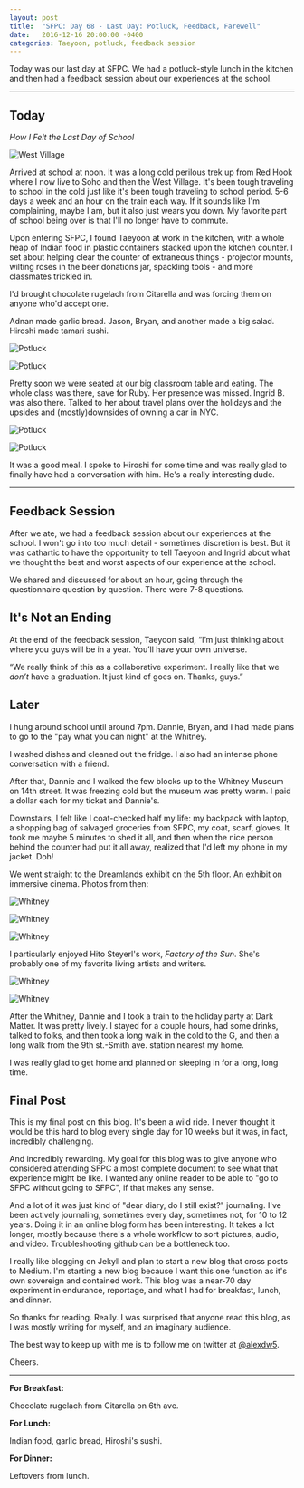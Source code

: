 ```yaml
---
layout: post
title:  "SFPC: Day 68 - Last Day: Potluck, Feedback, Farewell"
date:   2016-12-16 20:00:00 -0400
categories: Taeyoon, potluck, feedback session
---
```


Today was our last day at SFPC. We had a potluck-style lunch in the kitchen and then had a feedback session about our experiences at the school.

-----

<h2>Today</h2>

*How I Felt the Last Day of School*

![West Village](/images/IMG_7153.JPG)

Arrived at school at noon. It was a long cold perilous trek up from Red Hook where I now live to Soho and then the West Village. It's been tough traveling to school in the cold just like it's been tough traveling to school period. 5-6 days a week and an hour on the train each way. If it sounds like I'm complaining, maybe I am, but it also just wears you down. My favorite part of school being over is that I'll no longer have to commute.

Upon entering SFPC, I found Taeyoon at work in the kitchen, with a whole heap of Indian food in plastic containers stacked upon the kitchen counter. I set about helping clear the counter of extraneous things - projector mounts, wilting roses in the beer donations jar, spackling tools - and more classmates trickled in.

I'd brought chocolate rugelach from Citarella and was forcing them on anyone who'd accept one.

Adnan made garlic bread. Jason, Bryan, and another made a big salad. Hiroshi made tamari sushi.

![Potluck](/images/IMG_7155.JPG)

![Potluck](/images/IMG_7156.JPG)

Pretty soon we were seated at our big classroom table and eating. The whole class was there, save for Ruby. Her presence was missed. Ingrid B. was also there. Talked to her about travel plans over the holidays and the upsides and (mostly)downsides of owning a car in NYC.

![Potluck](/images/IMG_7165.JPG)

![Potluck](/images/IMG_7162.JPG)

It was a good meal. I spoke to Hiroshi for some time and was really glad to finally have had a conversation with him. He's a really interesting dude.

-----

<h2>Feedback Session</h2>

After we ate, we had a feedback session about our experiences at the school. I won't go into too much detail - sometimes discretion is best. But it was cathartic to have the opportunity to tell Taeyoon and Ingrid about what we thought the best and worst aspects of our experience at the school.

We shared and discussed for about an hour, going through the questionnaire question by question. There were 7-8 questions.

<h2>It's Not an Ending</h2>

At the end of the feedback session, Taeyoon said, “I’m just thinking about where you guys will be in a year. You’ll have your own universe.

“We really think of this as a collaborative experiment. I really like that we *don’t* have a graduation. It just kind of goes on. Thanks, guys.”

<h2>Later</h2>

I hung around school until around 7pm. Dannie, Bryan, and I had made plans to go to the "pay what you can night" at the Whitney.

I washed dishes and cleaned out the fridge. I also had an intense phone conversation with a friend.

After that, Dannie and I walked the few blocks up to the Whitney Museum on 14th street. It was freezing cold but the museum was pretty warm. I paid a dollar each for my ticket and Dannie's.

Downstairs, I felt like I coat-checked half my life: my backpack with laptop, a shopping bag of salvaged groceries from SFPC, my coat, scarf, gloves. It took me maybe 5 minutes to shed it all, and then when the nice person behind the counter had put it all away, realized that I'd left my phone in my jacket. Doh!

We went straight to the Dreamlands exhibit on the 5th floor. An exhibit on immersive cinema. Photos from then:

![Whitney](/images/IMG_7167.JPG)

![Whitney](/images/IMG_7193.JPG)

![Whitney](/images/IMG_7191.JPG)

I particularly enjoyed Hito Steyerl's work, *Factory of the Sun*. She's probably one of my favorite living artists and writers.

![Whitney](/images/IMG_7188.JPG)

![Whitney](/images/IMG_7189.JPG)

After the Whitney, Dannie and I took a train to the holiday party at Dark Matter. It was pretty lively. I stayed for a couple hours, had some drinks, talked to folks, and then took a long walk in the cold to the G, and then a long walk from the 9th st.-Smith ave. station nearest my home.

I was really glad to get home and planned on sleeping in for a long, long time.

<h2>Final Post</h2>

This is my final post on this blog. It's been a wild ride. I never thought it would be this hard to blog every single day for 10 weeks but it was, in fact, incredibly challenging.

And incredibly rewarding. My goal for this blog was to give anyone who considered attending SFPC a most complete document to see what that experience might be like. I wanted any online reader to be able to "go to SFPC without going to SFPC", if that makes any sense.

And a lot of it was just kind of "dear diary, do I still exist?" journaling. I've been actively journaling, sometimes every day, sometimes not, for 10 to 12 years. Doing it in an online blog form has been interesting. It takes a lot longer, mostly because there's a whole workflow to sort pictures, audio, and video. Troubleshooting github can be a bottleneck too.

I really like blogging on Jekyll and plan to start a new blog that cross posts to Medium. I'm starting a new blog because I want this one function as it's own sovereign and contained work. This blog was a near-70 day experiment in endurance, reportage, and what I had for breakfast, lunch, and dinner.

So thanks for reading. Really. I was surprised that anyone read this blog, as I was mostly writing for myself, and an imaginary audience.

The best way to keep up with me is to follow me on twitter at [@alexdw5](www.twitter.com/alexdw5).

Cheers.

-----

**For Breakfast:**

Chocolate rugelach from Citarella on 6th ave.

**For Lunch:**

Indian food, garlic bread, Hiroshi's sushi.

**For Dinner:**

Leftovers from lunch.
